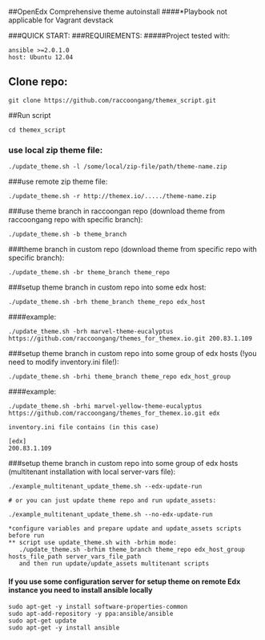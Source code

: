 ##OpenEdx Comprehensive theme autoinstall
####*Playbook not applicable for Vagrant devstack

###QUICK START:
###REQUIREMENTS:
#####Project tested with:
```
ansible >=2.0.1.0
host: Ubuntu 12.04
```

## Clone repo:
```
git clone https://github.com/raccoongang/themex_script.git
```
##Run script
```
cd themex_script
```

### use local zip theme file:  
```
./update_theme.sh -l /some/local/zip-file/path/theme-name.zip
```

###use remote zip theme file: 
```
./update_theme.sh -r http://themex.io/...../theme-name.zip
```

###use theme branch in raccoongan repo (download theme from raccoongang repo with specific branch): 
```
./update_theme.sh -b theme_branch
```

###theme branch in custom repo (download theme from specific repo with specific branch): 
```
./update_theme.sh -br theme_branch theme_repo
```

###setup theme branch in custom repo into some edx host:
```
./update_theme.sh -brh theme_branch theme_repo edx_host
```
####example:
```
./update_theme.sh -brh marvel-theme-eucalyptus https://github.com/raccoongang/themes_for_themex.io.git 200.83.1.109
```


###setup theme branch in custom repo into some group of edx hosts (!you need to modify inventory.ini file!): 
```
./update_theme.sh -brhi theme_branch theme_repo edx_host_group
```
####example:
```
./update_theme.sh -brhi marvel-yellow-theme-eucalyptus https://github.com/raccoongang/themes_for_themex.io.git edx

inventory.ini file contains (in this case)

[edx]
200.83.1.109
```
###setup theme branch in custom repo into some group of edx hosts (multitenant installation with local server-vars file):
```
./example_multitenant_update_theme.sh --edx-update-run

# or you can just update theme repo and run update_assets:

./example_multitenant_update_theme.sh --no-edx-update-run 

*configure variables and prepare update and update_assets scripts before run
** script use update_theme.sh with -brhim mode:
   ./update_theme.sh -brhim theme_branch theme_repo edx_host_group hosts_file_path server_vars_file_path
   and then run update/update_assets multitenant scripts
```

#### If you use some configuration server for setup theme on remote Edx instance you need to install ansible locally

```
sudo apt-get -y install software-properties-common
sudo apt-add-repository -y ppa:ansible/ansible
sudo apt-get update
sudo apt-get -y install ansible
```

